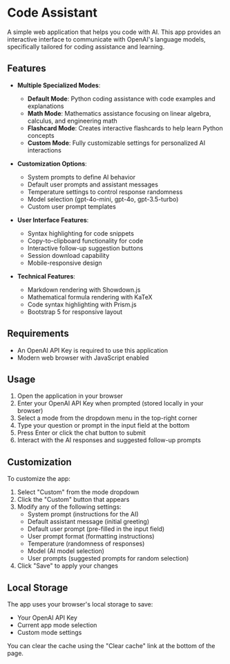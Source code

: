 # Code Assistant

A simple web application that helps you code with AI. This app provides an interactive interface to communicate with OpenAI's language models, specifically tailored for coding assistance and learning.

## Features

- **Multiple Specialized Modes**:
  - **Default Mode**: Python coding assistance with code examples and explanations
  - **Math Mode**: Mathematics assistance focusing on linear algebra, calculus, and engineering math
  - **Flashcard Mode**: Creates interactive flashcards to help learn Python concepts
  - **Custom Mode**: Fully customizable settings for personalized AI interactions

- **Customization Options**:
  - System prompts to define AI behavior
  - Default user prompts and assistant messages
  - Temperature settings to control response randomness
  - Model selection (gpt-4o-mini, gpt-4o, gpt-3.5-turbo)
  - Custom user prompt templates

- **User Interface Features**:
  - Syntax highlighting for code snippets
  - Copy-to-clipboard functionality for code
  - Interactive follow-up suggestion buttons
  - Session download capability
  - Mobile-responsive design

- **Technical Features**:
  - Markdown rendering with Showdown.js
  - Mathematical formula rendering with KaTeX
  - Code syntax highlighting with Prism.js
  - Bootstrap 5 for responsive layout

## Requirements

- An OpenAI API Key is required to use this application
- Modern web browser with JavaScript enabled

## Usage

1. Open the application in your browser
2. Enter your OpenAI API Key when prompted (stored locally in your browser)
3. Select a mode from the dropdown menu in the top-right corner
4. Type your question or prompt in the input field at the bottom
5. Press Enter or click the chat button to submit
6. Interact with the AI responses and suggested follow-up prompts

## Customization

To customize the app:

1. Select "Custom" from the mode dropdown
2. Click the "Custom" button that appears
3. Modify any of the following settings:
   - System prompt (instructions for the AI)
   - Default assistant message (initial greeting)
   - Default user prompt (pre-filled in the input field)
   - User prompt format (formatting instructions)
   - Temperature (randomness of responses)
   - Model (AI model selection)
   - User prompts (suggested prompts for random selection)
4. Click "Save" to apply your changes

## Local Storage

The app uses your browser's local storage to save:
- Your OpenAI API Key
- Current app mode selection
- Custom mode settings

You can clear the cache using the "Clear cache" link at the bottom of the page.
